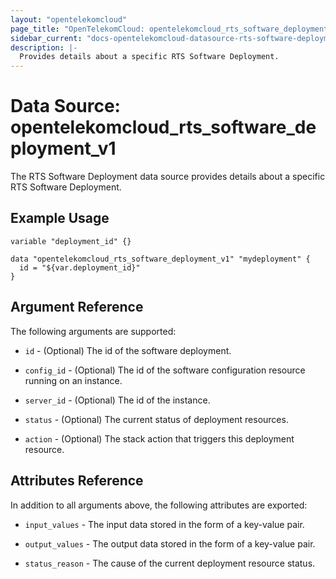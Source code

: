 ```yaml
---
layout: "opentelekomcloud"
page_title: "OpenTelekomCloud: opentelekomcloud_rts_software_deployment_v1"
sidebar_current: "docs-opentelekomcloud-datasource-rts-software-deployment-v1"
description: |-
  Provides details about a specific RTS Software Deployment.
---
```


# Data Source: opentelekomcloud_rts_software_deployment_v1

The RTS Software Deployment data source provides details about a specific RTS Software Deployment.

## Example Usage


```hcl
variable "deployment_id" {}

data "opentelekomcloud_rts_software_deployment_v1" "mydeployment" {
  id = "${var.deployment_id}"
}
```

## Argument Reference
The following arguments are supported:

* `id` - (Optional) The id of the software deployment.

* `config_id` - (Optional) The id of the software configuration resource running on an instance.

* `server_id` - (Optional) The id of the instance.

* `status` - (Optional) The current status of deployment resources.

* `action` - (Optional)  The stack action that triggers this deployment resource.

## Attributes Reference
In addition to all arguments above, the following attributes are exported:

* `input_values` - The input data stored in the form of a key-value pair.

* `output_values` - The output data stored in the form of a key-value pair.

* `status_reason` - The cause of the current deployment resource status.

